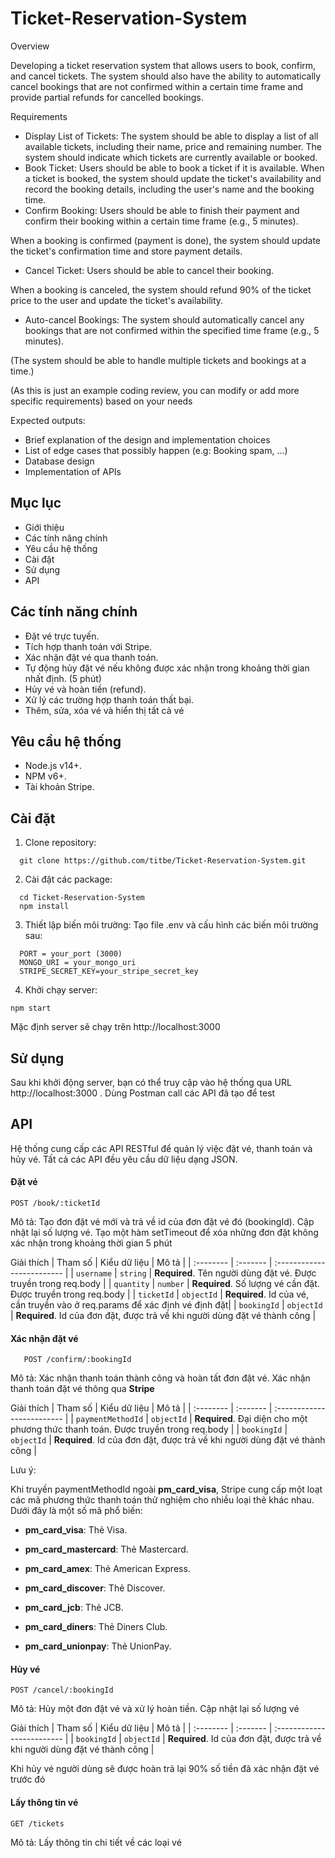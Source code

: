 
# Ticket-Reservation-System

Overview

Developing a ticket reservation system that allows users to book, confirm, and cancel tickets.
The system should also have the ability to automatically cancel bookings that are not confirmed
within a certain time frame and provide partial refunds for cancelled bookings.

Requirements

- Display List of Tickets:
The system should be able to display a list of all available tickets, including their name,
price and remaining number.
The system should indicate which tickets are currently available or booked.
- Book Ticket:
Users should be able to book a ticket if it is available.
When a ticket is booked, the system should update the ticket's availability and record the
booking details, including the user's name and the booking time.
- Confirm Booking:
Users should be able to finish their payment and confirm their booking within a certain time
frame (e.g., 5 minutes).

When a booking is confirmed (payment is done), the system should update the ticket's
confirmation time and store payment details.

- Cancel Ticket:
Users should be able to cancel their booking.

When a booking is canceled, the system should refund 90% of the ticket price to the user
and update the ticket's availability.

- Auto-cancel Bookings:
The system should automatically cancel any bookings that are not confirmed within the
specified time frame (e.g., 5 minutes).

(The system should be able to handle multiple tickets and bookings at a time.)

(As this is just an example coding review, you can modify or add more specific requirements)
based on your needs

Expected outputs:
- Brief explanation of the design and implementation choices
- List of edge cases that possibly happen (e.g: Booking spam, ...)
- Database design
- Implementation of APIs

## Mục lục

 - Giới thiệu
- Các tính năng chính
- Yêu cầu hệ thống
- Cài đặt
- Sử dụng
- API


## Các tính năng chính

* Đặt vé trực tuyến.
* Tích hợp thanh toán với Stripe.
* Xác nhận đặt vé qua thanh toán.
* Tự động hủy đặt vé nếu không được xác nhận trong khoảng thời gian nhất định. (5 phút)
* Hủy vé và hoàn tiền (refund).
* Xử lý các trường hợp thanh toán thất bại.
* Thêm, sửa, xóa vé và hiển thị tất cả vé
## Yêu cầu hệ thống
- Node.js v14+.
- NPM v6+.
- Tài khoản Stripe.
## Cài đặt
1. Clone repository:

```http
  git clone https://github.com/titbe/Ticket-Reservation-System.git
```

2. Cài đặt các package:

```http
  cd Ticket-Reservation-System
  npm install
```
 
3. Thiết lập biến môi trường:
Tạo file .env và cấu hình các biến môi trường sau:
```http
  PORT = your_port (3000)
  MONGO_URI = your_mongo_uri
  STRIPE_SECRET_KEY=your_stripe_secret_key
```

4. Khởi chạy server:

```http
npm start
```
Mặc định server sẽ chạy trên http://localhost:3000

## Sử dụng
Sau khi khởi động server, bạn có thể truy cập vào hệ thống qua URL http://localhost:3000 . Dùng Postman call các API đã tạo để test
## API 
Hệ thống cung cấp các API RESTful để quản lý việc đặt vé, thanh toán và hủy vé. Tất cả các API đều yêu cầu dữ liệu dạng JSON.

#### Đặt vé
 ```http
POST /book/:ticketId
```

Mô tả: Tạo đơn đặt vé mới và trả về id của đơn đặt vé đó (bookingId). Cập nhật lại số lượng vé. Tạo một hàm setTimeout để xóa những đơn đặt không xác nhận trong khoảng thời gian 5 phút

Giải thích
| Tham số | Kiểu dữ liệu      | Mô tả                |
| :-------- | :------- | :------------------------- |
| `username` | `string` | **Required**. Tên người dùng đặt vé. Được truyền trong req.body |
| `quantity` | `number` | **Required**. Số lượng vé cần đặt. Được truyền trong req.body |
| `ticketId` | `objectId` | **Required**. Id của vé, cần truyền vào ở req.params để xác định vé định đặt|
| `bookingId` | `objectId` | **Required**. Id của đơn đặt, được trả về khi người dùng đặt vé thành công |

#### Xác nhận đặt vé

```http
   POST /confirm/:bookingId
```

Mô tả: Xác nhận thanh toán thành công và hoàn tất đơn đặt vé. Xác nhận thanh toán đặt vé thông qua **Stripe**

Giải thích
| Tham số | Kiểu dữ liệu      | Mô tả                |
| :-------- | :------- | :------------------------- |
| `paymentMethodId` | `objectId` | **Required**. Đại diện cho một phương thức thanh toán. Được truyền trong req.body |
| `bookingId` | `objectId` | **Required**. Id của đơn đặt, được trả về khi người dùng đặt vé thành công |

Lưu ý:

Khi truyền paymentMethodId ngoài **pm_card_visa**, Stripe cung cấp một loạt các mã phương thức thanh toán thử nghiệm cho nhiều loại thẻ khác nhau. Dưới đây là một số mã phổ biến:

- **pm_card_visa**: Thẻ Visa.

- **pm_card_mastercard**: Thẻ Mastercard.

- **pm_card_amex**: Thẻ American Express.

- **pm_card_discover**: Thẻ Discover.

- **pm_card_jcb**: Thẻ JCB.

- **pm_card_diners**: Thẻ Diners Club.

- **pm_card_unionpay**: Thẻ UnionPay.

#### Hủy vé
 ```http
POST /cancel/:bookingId
```

Mô tả: Hủy một đơn đặt vé và xử lý hoàn tiền. Cập nhật lại số lượng vé

Giải thích
| Tham số | Kiểu dữ liệu      | Mô tả                |
| :-------- | :------- | :------------------------- |
| `bookingId` | `objectId` | **Required**. Id của đơn đặt, được trả về khi người dùng đặt vé thành công |

Khi hủy vé người dùng sẽ được hoàn trả lại 90% số tiền đã xác nhận đặt vé trước đó

#### Lấy thông tin vé
 ```http
GET /tickets
```

Mô tả: Lấy thông tin chi tiết về các loại vé


